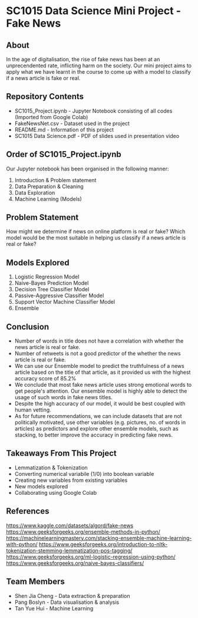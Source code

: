 # SC1015 Data Science Mini Project - Fake News 
## About
In the age of digitalisation, the rise of fake news has been at an unprecendented rate, inflicting harm on the society. 
Our mini project aims to apply what we have learnt in the course to come up with a model to classify if a news article is fake or real.

## Repository Contents
- SC1015_Project.ipynb - Jupyter Notebook consisting of all codes (Imported from Google Colab)
- FakeNewsNet.csv - Dataset used in the project
- README.md - Information of this project
- SC1015 Data Science.pdf - PDF of slides used in presentation video


## Order of SC1015_Project.ipynb
Our Jupyter notebook has been organised in the following manner:
1. Introduction & Problem statement
2. Data Preparation & Cleaning
3. Data Exploration
4. Machine Learning (Models)

## Problem Statement
How might we determine if news on online platform is real or fake?
Which model would be the most suitable in helping us classify if a news article is real or fake?

## Models Explored
1. Logistic Regression Model
2. Naive-Bayes Prediction Model
3. Decision Tree Classifier Model
4. Passive-Aggressive Classifier Model
5. Support Vector Machine Classifier Model
6. Ensemble

## Conclusion
- Number of words in title does not have a correlation with whether the news article is real or fake.
- Number of retweets is not a good predictor of the whether the news article is real or fake.
-  We can use our Ensemble model to predict the truthfulness of a news article based on the title of that article, as it provided us with the highest accuracy score of 85.2%
- We conclude that most fake news article uses strong emotional words to get people's attention. Our ensemble model is highly able to detect the usage of such words in fake news titles. 
- Despite the high accuracy of our model, it would be best coupled with human vetting.
- As for future recommendations, we can include datasets that are not politically motivated, use other variables (e.g. pictures, no. of words in articles) as predictors and explore other ensemble models, such as stacking, to better improve the accuracy in predicting fake news.

## Takeaways From This Project
- Lemmatization & Tokenization
- Converting numerical variabile (1/0) into boolean variable
- Creating new variables from existing variables
- New models explored 
- Collaborating using Google Colab

## References
https://www.kaggle.com/datasets/algord/fake-news
https://www.geeksforgeeks.org/ensemble-methods-in-python/
https://machinelearningmastery.com/stacking-ensemble-machine-learning-with-python/
https://www.geeksforgeeks.org/introduction-to-nltk-tokenization-stemming-lemmatization-pos-tagging/
https://www.geeksforgeeks.org/ml-logistic-regression-using-python/
https://www.geeksforgeeks.org/naive-bayes-classifiers/

## Team Members
- Shen Jia Cheng - Data extraction & preparation  
- Pang Boslyn - Data visualisation & analysis
- Tan Yue Hui - Machine Learning
